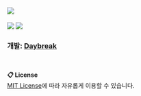 # <img src="https://user-images.githubusercontent.com/39194432/147229644-e1c4ce5b-cd55-40db-8957-7ba1ff1583be.png">
<img src="https://img.shields.io/github/v/release/DayBreak365/HappyNewYear?style=flat-square"></img>
<img src="https://img.shields.io/github/last-commit/DayBreak365/HappyNewYear?style=flat-square"></img>
### 개발: [Daybreak](https://github.com/Daybreak365)
<br/>

**📋 License**<br>
[MIT License](https://github.com/DayBreak365/NerfedShield/blob/master/LICENSE)에 따라 자유롭게 이용할 수 있습니다.
